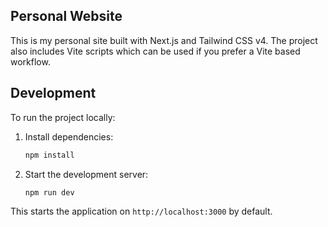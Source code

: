 ## Personal Website

This is my personal site built with Next.js and Tailwind CSS v4. The project also
includes Vite scripts which can be used if you prefer a Vite based workflow.

## Development

To run the project locally:

1. Install dependencies:

   ```bash
   npm install
   ```

2. Start the development server:

   ```bash
   npm run dev
   ```

This starts the application on `http://localhost:3000` by default.
